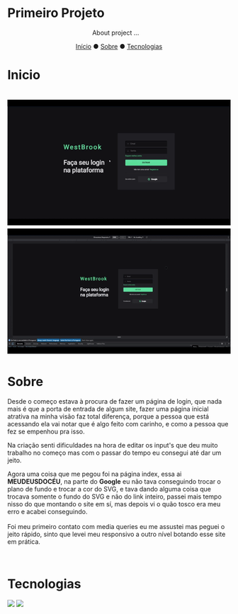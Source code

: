 # Primeiro Projeto

<p align="center" style="margin-right: 15px;">About project ...</p>

<p align="center">
    <a href="#inicio">Início</a> ●
    <a href="#sobre">Sobre</a> ●
    <a href="#tecnologias">Tecnologias</a> 
</p>

# Inicio

<h1 align="center">
    <img alt="Readme" title="Readme" src="./assets/video/firstvideo.gif">
    <img alt="Readme" title="Readme" src="./assets/video/secondvideo.gif">
</h1>

# Sobre

<p>
Desde o começo estava à procura de fazer um página de login, que nada mais é
que a porta de entrada de algum site, fazer uma página inicial atrativa na minha visão
faz total diferença, porque a pessoa que está acessando ela vai notar que é algo feito
com carinho, e como a pessoa que fez se empenhou pra isso.
<br>

Na criação senti dificuldades na hora de editar os input's que deu muito trabalho no começo mas com o passar do tempo eu consegui até dar um jeito.<br> 

Agora uma coisa que me pegou foi na página index, essa ai <strong>MEUDEUSDOCÉU</strong>, na parte do <strong>Google</strong> eu não tava conseguindo trocar o plano de fundo e trocar a cor do SVG, e tava dando alguma coisa que trocava somente o fundo do SVG e não do link inteiro, passei mais tempo nisso do que montando o site em sí, mas depois vi o quão tosco era meu erro e acabei conseguindo.
<br><br>
Foi meu primeiro contato com media queries eu me assustei mas peguei o jeito rápido, sinto que levei meu responsivo a outro nível botando esse site em prática.
</p><br>

# Tecnologias

<div>
    <img width="50" src="https://cdn.jsdelivr.net/gh/devicons/devicon/icons/html5/html5-original.svg"/>
    <img width="50" src="https://cdn.jsdelivr.net/gh/devicons/devicon/icons/css3/css3-original.svg" />
</div>
          